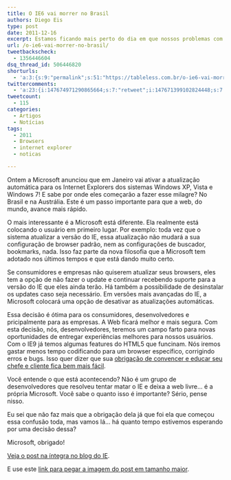 ```yaml
---
title: O IE6 vai morrer no Brasil
authors: Diego Eis
type: post
date: 2011-12-16
excerpt: Estamos ficando mais perto do dia em que nossos problemas com o IE vão acabar... ou pelo menos ficar perto disso.
url: /o-ie6-vai-morrer-no-brasil/
tweetbackscheck:
  - 1356446604
dsq_thread_id: 506446820
shorturls:
  - 'a:3:{s:9:"permalink";s:51:"https://tableless.com.br/o-ie6-vai-morrer-no-brasil/";s:7:"tinyurl";s:26:"https://tinyurl.com/d3kufn8";s:4:"isgd";s:19:"https://is.gd/8p26jq";}'
twittercomments:
  - 'a:23:{i:147674971290865664;s:7:"retweet";i:147671399102824448;s:7:"retweet";i:149477443210723328;s:7:"retweet";i:149438912081821696;s:7:"retweet";i:148742986111524864;s:7:"retweet";i:148742881690128386;s:7:"retweet";i:147764502581088256;s:7:"retweet";i:147705687353462784;s:7:"retweet";i:147702421429305344;s:7:"retweet";i:147699283834044416;s:7:"retweet";i:147698059386691585;s:7:"retweet";i:147690869657583616;s:7:"retweet";i:147681300952776704;s:7:"retweet";i:147674863446933505;s:7:"retweet";i:147673856226762753;s:7:"retweet";i:147672534748368896;s:7:"retweet";i:147672520567439361;s:7:"retweet";i:147672178618413056;s:7:"retweet";i:147672126395129857;s:7:"retweet";i:147672122892881920;s:7:"retweet";i:147671801999278080;s:7:"retweet";i:147671548310994944;s:7:"retweet";i:147671544896819200;s:7:"retweet";}'
tweetcount:
  - 115
categories:
  - Artigos
  - Notícias
tags:
  - 2011
  - Browsers
  - internet explorer
  - noticas

---
```

Ontem a Microsoft anunciou que em Janeiro vai ativar a atualização automática para os Internet Explorers dos sistemas Windows XP, Vista e Windows 7! E sabe por onde eles começarão a fazer esse milagre? No Brasil e na Austrália. Este é um passo importante para que a web, do mundo, avance mais rápido. 

O mais interessante é a Microsoft está diferente. Ela realmente está colocando o usuário em primeiro lugar. Por exemplo: toda vez que o sistema atualizar a versão do IE, essa atualização não mudará a sua configuração de browser padrão, nem as configurações de buscador, bookmarks, nada. Isso faz parte da nova filosofia que a Microsoft tem adotado nos últimos tempos e que está dando muito certo.

Se consumidores e empresas não quiserem atualizar seus browsers, eles tem a opção de não fazer o update e continuar recebendo suporte para a versão do IE que eles ainda terão. Há também a possibilidade de desinstalar os updates caso seja necessário. Em versões mais avançadas do IE, a Microsoft colocará uma opção de desativar as atualizações automáticas.

Essa decisão é ótima para os consumidores, desenvolvedores e pricipalmente para as empresas. A Web ficará melhor e mais segura. Com esta decisão, nós, desenvolvedores, teremos um campo farto para novas oportunidades de entregar experiências melhores para nossos usuários. Com o IE9 já temos algumas features do HTML5 que funcinam. Nós iremos gastar menos tempo codificando para um browser específico, corrigindo erros e bugs. Isso quer dizer que sua [obrigação de convencer e educar seu chefe e cliente fica bem mais fácil][1].

Você entende o que está acontecendo? Não é um grupo de desenvolvedores que resolveu tentar matar o IE e deixa a web livre&#8230; é a própria Microsoft. Você sabe o quanto isso é importante? Sério, pense nisso.
  
Eu sei que não faz mais que a obrigação dela já que foi ela que começou essa confusão toda, mas vamos lá&#8230; há quanto tempo estivemos esperando por uma decisão dessa?

Microsoft, obrigado!

[Veja o post na íntegra no blog do IE][2].

E use este [link para pegar a imagem do post em tamanho maior][3].

 [1]: https://tableless.com.br/convencimento-e-educacao-liberdade/ "Convencimento e educação = liberdade"
 [2]: https://windowsteamblog.com/ie/b/ie/archive/2011/12/15/ie-to-start-automatic-upgrades-across-windows-xp-windows-vista-and-windows-7.aspx
 [3]: https://raw.githubusercontent.com/diegoeis/tableless-static-images/master/2011/12/goawayie6.jpg